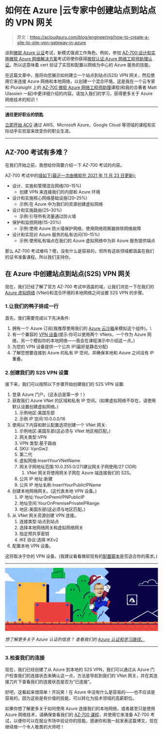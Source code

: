 # 如何在 Azure |云专家中创建站点到站点的 VPN 网关

> 原文：<https://acloudguru.com/blog/engineering/how-to-create-a-site-to-site-vpn-gateway-in-azure>

谈到[微软 Azure 认证](https://acloudguru.com/azure-cloud-training)考试，新模式强调工作角色。例如，参加 [AZ-700:设计和实施微软 Azure 网络解决方案](https://docs.microsoft.com/en-us/certifications/exams/az-700)考试将使你获得[微软认证:Azure 网络工程师助理认证](https://docs.microsoft.com/en-us/certifications/azure-network-engineer-associate/)。所以这意味着 cert 验证了实现和配置以网络为中心的 Azure 服务的技能。

在这篇文章中，我将向您展示如何建立一个站点到站点(S2S) VPN 网关，然后使用它来连接 Azure 网络和本地网络，以创建一个混合环境。这是我在一个云专家和 Pluralsight 上的 [AZ-700 微软 Azure 网络工程师助理](https://acloudguru.com/course/az-700-microsoft-azure-network-engineer-associate)课程(和我的合著者 Matt Ulassien 一起)中更详细介绍的内容。请加入我们的学习，获得更多关于 Azure 网络技术的知识！

* * *

**通往更好职业的钥匙**

[立即开始 ACG](https://acloudguru.com/pricing) 通过 AWS、Microsoft Azure、Google Cloud 等领域的课程和实际动手实验室来改变你的职业生涯。

* * *

## AZ-700 考试有多难？

在我们开始之前，我想给你简要介绍一下 AZ-700 考试的内容。

AZ-700 考试中的[域如下(最近一次由微软在 2021 年 11 月 23 日更新):](https://docs.microsoft.com/en-us/learn/certifications/exams/az-700)

*   设计、实施和管理混合网络(10–15%)
    *   创建 VPN 来连接我们的内部和 Azure 环境
*   设计和实施核心网络基础设施(20–25%)
    *   示例:在 Azure 中为我们的资源创建虚拟网络
*   设计和实施路由(25–30%)
    *   示例:引导所有流量通过防火墙
*   保护和监控网络(15–20%)
    *   示例:使用 Azure 防火墙保护网络，使用网络观察器排除网络故障
*   设计和实现对 Azure 服务的私有访问(10–15%)
    *   示例:使用私有端点在我们的 Azure 虚拟网络中为非 Azure 服务提供端点

那么 AZ-700 考试难吗？嗯，没有什么是容易的，但所有这些领域都涵盖在我们的证书准备课程。所以我们支持你。

## 在 Azure 中创建站点到站点(S2S) VPN 网关

现在，我们已经了解了官方 AZ-700 考试中涵盖的域，让我们浏览一下在我们的 [Azure 虚拟网络](https://docs.microsoft.com/en-us/azure/virtual-network/virtual-networks-overview) (VNet)和混合环境的本地网络之间设置 S2S VPN 的步骤。

### 1.让我们的鸭子排成一行

首先，我们需要完成以下先决条件:

1.  拥有一个 Azure 订阅(我推荐使用我们的 [Azure 云沙箱](https://acloudguru.com/platform/cloud-sandbox-playgrounds)来模拟这个组件)。\
2.  有一个兼容的 [VPN 设备](https://docs.microsoft.com/en-us/azure/vpn-gateway/vpn-gateway-about-vpn-devices)(提示:你可以使用两个 VNets，一个作为 Azure 网络，另一个模拟你的本地网络——我会在课程演示中介绍这一点。)
3.  为您的 VPN 设备提供一个公共 IP(最好是静态分配)
4.  了解您想要连接到 Azure 的私有 IP 空间，并确保本地和 Azure 之间没有 IP 重叠。

### 2.创建我们的 S2S VPN 设置

接下来，我们可以按照以下步骤开始创建我们的 S2S VPN 设置:

1.  登录 Azure 门户。(这永远是第一步！)
2.  获取我们 Azure VNet 的区域和私有 IP 空间。(如果虚拟网络不存在，请使用默认设置创建虚拟网络。)
    1.  示例地区:美国东部
    2.  示例 IP 空间:10.0.0.0/16
3.  使用以下内容和默认配置选项创建一个 VNet 网关:
    1.  示例地区:美国东部(这必须与 VNet 地区相匹配。)
    2.  网关类型:VPN
    3.  VPN 类型:基于路由
    4.  SKU: VpnGw2
    5.  第二代
    6.  虚拟网络:InsertYourVNetName
    7.  网关子网地址范围:10.0.255.0/27(建议网关子网使用/27 CIDR)
        1.  VNet 网关将使用网关子网在 Azure 端连接我们的 S2S。
    8.  公共 IP 地址:新建
    9.  公共 IP 地址名称:InsertYourPublicIPName
4.  创建本地网络网关。(这代表本地 VPN 设备。)
    1.  IP 地址:YourOnPremVPNPublicIP
    2.  地址空间:YourOnPremisePrivateIPRange
    3.  地区:美国东部(这必须与地区匹配。)
5.  从 VNet 网关资源创建 VPN 连接。
    1.  连接类型:站点到站点
    2.  选择本地网络网关和虚拟网络网关
    3.  指定预共享密钥
    4.  IKE 协议:选择 IKEv2
6.  配置本地 VPN 设备。

这将取决于你的 VPN 设备。(我建议看看微软现有的[配置脚本](https://docs.microsoft.com/en-us/azure/vpn-gateway/vpn-gateway-download-vpndevicescript)是否适合你的需求。)

* * *

![why should i get azure](img/3ee87ddb6a81b5631ab6555721b8b023.png)

*想了解更多关于 Azure 认证的信息？*
*查看我们的* *[Azure 认证和学习路径。](https://acloudguru.com/azure-cloud-training)*

* * *

### 3.检查我们的连接

现在，我们已经创建了从 Azure 到本地的 S2S VPN，我们可以通过从 Azure 门户检查我们的连接状态来确认这一点，方法是导航到我们的 VNet 网关，并在其连接刀片下查看我们的连接状态是否为“已连接”。

好吧，这看起来很简单！开玩笑！在 Azure 中没有什么是容易的——也不应该是容易的，因为这些是有价值的技能，可以转化为技术领域的高薪职位。

如果你想了解更多关于如何使用 Azure 连接我们的本地网络，或者甚至只是使用 Azure 网络技术，请确保查看我们的 [AZ-700 课程](https://acloudguru.com/course/az-700-microsoft-azure-network-engineer-associate)，并使用它来准备 AZ-700 考试，以便你可以在就业市场中验证你的技能。感谢你和我一起发表这篇博文，现在继续做一个令人敬畏的大师吧！